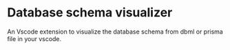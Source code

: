 # Database schema visualizer

An Vscode extension to visualize the database schema from dbml or prisma file in your vscode.
